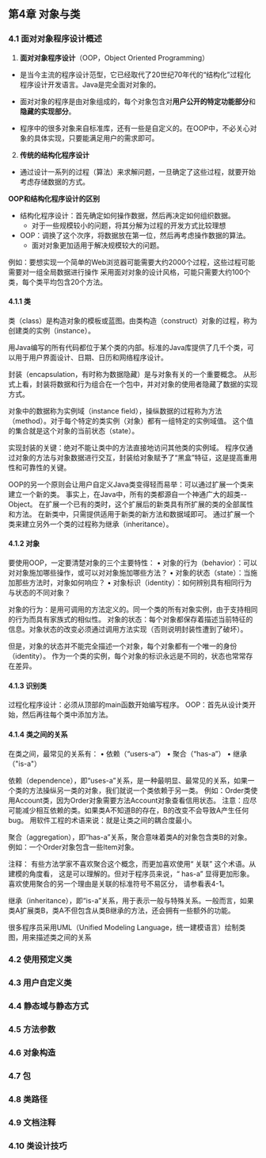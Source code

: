 ## 第4章 对象与类

### 4.1 面对对象程序设计概述

1. **面对对象程序设计**（OOP，Object Oriented Programming）
* 是当今主流的程序设计范型，它已经取代了20世纪70年代的“结构化”过程化程序设计开发语言。Java是完全面对对象的。

* 面对对象的程序是由对象组成的，每个对象包含对**用户公开的特定功能部分**和**隐藏的实现部分**。
* 程序中的很多对象来自标准库，还有一些是自定义的。在OOP中，不必关心对象的具体实现，只要能满足用户的需求即可。

2. **传统的结构化程序设计**
* 通过设计一系列的过程（算法）来求解问题，一旦确定了这些过程，就要开始考虑存储数据的方式。

**OOP和结构化程序设计的区别**
* 结构化程序设计：首先确定如何操作数据，然后再决定如何组织数据。
  * 对于一些规模较小的问题，将其分解为过程的开发方式比较理想
* OOP：调换了这个次序，将数据放在第一位，然后再考虑操作数据的算法。
  * 面对对象更加适用于解决规模较大的问题。

例如：要想实现一个简单的Web浏览器可能需要大约2000个过程，这些过程可能需要对一组全局数据进行操作
采用面对对象的设计风格，可能只需要大约100个类，每个类平均包含20个方法。

#### 4.1.1 类
类（class）是构造对象的模板或蓝图。由类构造（construct）对象的过程，称为创建类的实例（instance）。

用Java编写的所有代码都位于某个类的内部。标准的Java库提供了几千个类，可以用于用户界面设计、日期、日历和网络程序设计。

封装（encapsulation，有时称为数据隐藏）是与对象有关的一个重要概念。
从形式上看，封装将数据和行为组合在一个包中，并对对象的使用者隐藏了数据的实现方式。

对象中的数据称为实例域（instance field），操纵数据的过程称为方法（method）。对于每个特定的类实例（对象）都有一组特定的实例域值。
这个值的集合就是这个对象的当前状态（state）。

实现封装的关键：绝对不能让类中的方法直接地访问其他类的实例域。
程序仅通过对象的方法与对象数据进行交互，封装给对象赋予了“黑盒”特征，这是提高重用性和可靠性的关键。

OOP的另一个原则会让用户自定义Java类变得轻而易举：可以通过扩展一个类来建立一个新的类。
事实上，在Java中，所有的类都源自一个神通广大的超类--Object。
在扩展一个已有的类时，这个扩展后的新类具有所扩展的类的全部属性和方法。
在新类中，只需提供适用于新类的新方法和数据域即可。
通过扩展一个类来建立另外一个类的过程称为继承（inheritance）。

#### 4.1.2 对象
要使用OOP，一定要清楚对象的三个主要特性：
	• 对象的行为（behavior）：可以对对象施加哪些操作，或可以对对象施加哪些方法？
	• 对象的状态（state）：当施加那些方法时，对象如何响应？
	• 对象标识（identity）：如何辨别具有相同行为与状态的不同对象？

对象的行为：是用可调用的方法定义的。同一个类的所有对象实例，由于支持相同的行为而具有家族式的相似性。
对象的状态：每个对象都保存着描述当前特征的信息。对象状态的改变必须通过调用方法实现（否则说明封装性遭到了破坏）。

但是，对象的状态并不能完全描述一个对象，每个对象都有一个唯一的身份（identity）。
作为一个类的实例，每个对象的标识永远是不同的，状态也常常存在差异。

#### 4.1.3 识别类
过程化程序设计：必须从顶部的main函数开始编写程序。
OOP：首先从设计类开始，然后再往每个类中添加方法。


#### 4.1.4 类之间的关系
在类之间，最常见的关系有：
	• 依赖（“users-a”）
	• 聚合（“has-a”）
	• 继承（"is-a"）

依赖（dependence），即“uses-a”关系，是一种最明显、最常见的关系，如果一个类的方法操纵另一类的对象，我们就说一个类依赖于另一类。
例如：Order类使用Account类，因为Order对象需要方法Account对象查看信用状态。
注意：应尽可能减少相互依赖的类。如果类A不知道B的存在，B的改变不会导致A产生任何bug。
用软件工程的术语来说：就是让类之间的耦合度最小。

聚合（aggregation），即“has-a”关系，聚合意味着类A的对象包含类B的对象。
例如：一个Order对象包含一些Item对象。

注释： 有些方法学家不喜欢聚合这个概念，而更加喜欢使用“ 关联” 这个术语。从建模的角度看， 这是可以理解的。但对于程序员来说，“ has-a” 显得更加形象。喜欢使用聚合的另一个理由是关联的标准符号不易区分， 请参看表4-1。


继承（inheritance），即“is-a”关系，用于表示一般与特殊关系。一般而言，如果类A扩展类B，类A不但包含从类B继承的方法，还会拥有一些额外的功能。

很多程序员采用UML（Unified Modeling Language，统一建模语言）绘制类图，用来描述类之间的关系


### 4.2 使用预定义类

### 4.3 用户自定义类

### 4.4 静态域与静态方式

### 4.5 方法参数


### 4.6 对象构造


### 4.7 包


### 4.8 类路径


### 4.9 文档注释


### 4.10 类设计技巧

